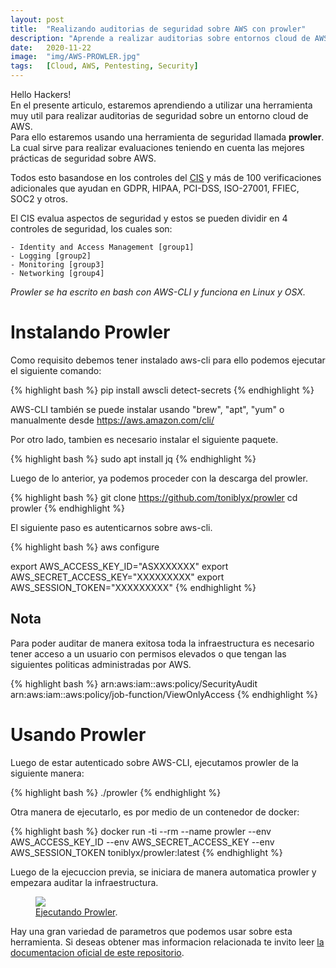 ```yaml
---
layout: post
title:  "Realizando auditorias de seguridad sobre AWS con prowler"
description: "Aprende a realizar auditorias sobre entornos cloud de AWS"
date:   2020-11-22
image:  "img/AWS-PROWLER.jpg"
tags:   [Cloud, AWS, Pentesting, Security]
---
```


Hello Hackers!  
En el presente articulo, estaremos aprendiendo a utilizar una herramienta muy util para realizar auditorias de seguridad sobre un entorno cloud de AWS.  
Para ello estaremos usando una herramienta de seguridad llamada **prowler**.
La cual sirve para realizar evaluaciones teniendo en cuenta las mejores prácticas de seguridad sobre AWS.  

Todos esto basandose en los controles del [CIS](https://d0.awsstatic.com/whitepapers/compliance/AWS_CIS_Foundations_Benchmark.pdf) y más de 100 verificaciones adicionales que ayudan en GDPR, HIPAA, PCI-DSS, ISO-27001, FFIEC, SOC2 y otros.  

El CIS evalua aspectos de seguridad y estos se pueden dividir en 4 controles de seguridad, los cuales son:  

    - Identity and Access Management [group1]
    - Logging [group2]
    - Monitoring [group3]
    - Networking [group4]

*Prowler se ha escrito en bash con AWS-CLI y funciona en Linux y OSX.*  

# Instalando Prowler
Como requisito debemos tener instalado aws-cli para ello podemos ejecutar el siguiente comando:  

{% highlight bash %}
pip install awscli detect-secrets
{% endhighlight %} 

AWS-CLI también se puede instalar usando "brew", "apt", "yum" o manualmente desde https://aws.amazon.com/cli/

Por otro lado, tambien es necesario instalar el siguiente paquete.  

{% highlight bash %}
sudo apt install jq
{% endhighlight %} 

Luego de lo anterior, ya podemos proceder con la descarga del prowler.  

{% highlight bash %}
git clone https://github.com/toniblyx/prowler
cd prowler
{% endhighlight %} 

El siguiente paso es autenticarnos sobre aws-cli.  

{% highlight bash %}
aws configure

export AWS_ACCESS_KEY_ID="ASXXXXXXX"
export AWS_SECRET_ACCESS_KEY="XXXXXXXXX"
export AWS_SESSION_TOKEN="XXXXXXXXX"
{% endhighlight %} 


## Nota
Para poder auditar de manera exitosa toda la infraestructura es necesario tener acceso a un usuario con permisos elevados o que tengan las siguientes politicas administradas por AWS.

{% highlight bash %}
arn:aws:iam::aws:policy/SecurityAudit
arn:aws:iam::aws:policy/job-function/ViewOnlyAccess
{% endhighlight %} 

# Usando Prowler
Luego de estar autenticado sobre AWS-CLI, ejecutamos prowler de la siguiente manera:  

{% highlight bash %}
./prowler
{% endhighlight %} 

Otra manera de ejecutarlo, es por medio de un contenedor de docker:  

{% highlight bash %}
docker run -ti --rm --name prowler --env AWS_ACCESS_KEY_ID --env AWS_SECRET_ACCESS_KEY --env AWS_SESSION_TOKEN toniblyx/prowler:latest
{% endhighlight %} 

Luego de la ejecuccion previa, se iniciara de manera automatica prowler y empezara auditar la infraestructura.  


<figure>
  <img src="{{site.baseurl}}/img/prowler.png" >
	<figcaption>
    <a href="{{site.baseurl}}/img/prowler.png" title="Ejecutando Prowler">Ejecutando Prowler</a>.
  </figcaption>
</figure> 

Hay una gran variedad de parametros que podemos usar sobre esta herramienta.
Si deseas obtener mas informacion relacionada te invito leer [la documentacion oficial de este repositorio](https://github.com/toniblyx/prowler).  
